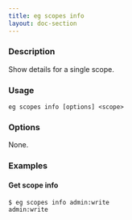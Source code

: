```yaml
---
title: eg scopes info
layout: doc-section
---
```


### Description

Show details for a single scope.

### Usage

```shell
eg scopes info [options] <scope>
```

### Options

None.

### Examples

#### Get scope info

```shell
$ eg scopes info admin:write             
admin:write
```
